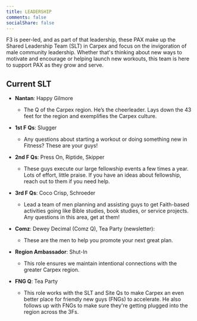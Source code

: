 ```yaml
---
title: LEADERSHIP
comments: false
socialShare: false
---
```


F3 is peer-led, and as part of that leadership, these PAX make up the Shared Leadership Team (SLT) in Carpex and focus on the invigoration of male community leadership. Whether that's thinking about new ways to motivate and encourage or helping launch new workouts, this team is here to support PAX as they grow and serve.

## Current SLT

- **Nantan**: Happy Gilmore

  - The Q of the Carpex region. He’s the cheerleader. Lays down the 43 feet for the region and exemplifies the Carpex culture.

- **1st F Qs**: Slugger

  - Any questions about starting a workout or doing something new in Fitness? These are your guys!

- **2nd F Qs**: Press On, Riptide, Skipper

  - These guys execute our large fellowship events a few times a year. Lots of effort, little praise. If you have an ideas about fellowship, reach out to them if you need help.

- **3rd F Qs**: Coco Crisp, Schroeder

  - Lead a team of men planning and assisting guys to get Faith-based activities going like Bible studies, book studies, or service projects. Any questions in this area, get at them!

- **Comz**: Dewey Decimal (Comz Q), Tea Party (newsletter):

  - These are the men to help you promote your next great plan.

- **Region Ambassador**: Shut-In

  - This role ensures we maintain intentional connections with the greater Carpex region.

- **FNG Q**: Tea Party

  - This role works with the SLT and Site Qs to make Carpex an even better place for friendly new guys (FNGs) to accelerate. He also follows up with FNGs to make sure they're getting plugged into the region across the 3Fs.
